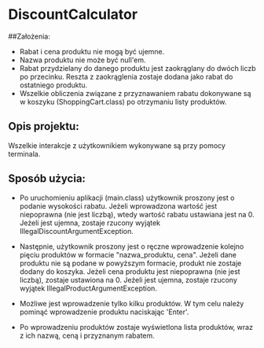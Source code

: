 # DiscountCalculator
##Założenia:
* Rabat i cena produktu nie mogą być ujemne.
* Nazwa produktu nie może być null'em.
* Rabat przydzielany do danego produktu jest zaokrąglany do dwóch liczb po przecinku.
Reszta z zaokrąglenia zostaje dodana jako rabat do ostatniego produktu.
* Wszelkie obliczenia związane z przyznawaniem rabatu dokonywane są w koszyku (ShoppingCart.class) po otrzymaniu listy produktów.

## Opis projektu:
Wszelkie interakcje z użytkownikiem wykonywane są przy pomocy terminala. 

## Sposób użycia:
* Po uruchomieniu aplikacji (main.class) użytkownik proszony jest o podanie wysokości rabatu. Jeżeli wprowadzona wartość jest niepoprawna (nie jest liczbą), wtedy wartość rabatu ustawiana jest na 0. Jeżeli jest ujemna, zostaje rzucony wyjątek IllegalDiscountArgumentException.

* Następnie, użytkownik proszony jest o ręczne wprowadzenie kolejno pięciu produktów w formacie "nazwa_produktu, cena". Jeżeli dane produktu nie są podane w powyższym formacie, produkt nie zostaje dodany do koszyka. Jeżeli cena produktu jest niepoprawna (nie jest liczbą), zostaje ustawiona na 0. Jeżeli jest ujemna, zostaje rzucony wyjątek IllegalProductArgumentException.

* Możliwe jest wprowadzenie tylko kilku produktów. W tym celu należy pominąć wprowadzenie produktu naciskając 'Enter'.

* Po wprowadzeniu produktów zostaje wyświetlona lista produktów, wraz z ich nazwą, ceną i przyznanym rabatem.
